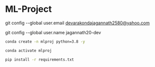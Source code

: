 # ML-Project

git config --global user.email devarakondajagannath2580@yahoo.com

git config --global user.name jagannath20-dev

```bash 
conda create -n mlproj python=3.8 -y 

```

```bash
conda activate mlproj

```

```bash
pip install -r requirements.txt
```